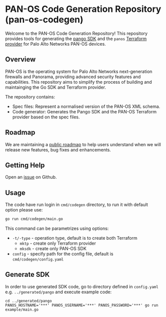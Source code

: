 # PAN-OS Code Generation Repository (pan-os-codegen)

Welcome to the PAN-OS Code Generation Repository! This repository provides tools for generating
the [pango SDK](https://github.com/PaloAltoNetworks/pango) and
the `panos` [Terraform provider](https://github.com/PaloAltoNetworks/terraform-provider-panos) for Palo Alto Networks
PAN-OS devices.

## Overview

PAN-OS is the operating system for Palo Alto Networks next-generation firewalls and Panorama, providing advanced
security features and capabilities. This repository aims to simplify the process of building and maintainging the Go SDK
and Terraform provider.

The repository contains:

- Spec files: Represent a normalised version of the PAN-OS XML schema.
- Code generator: Generates the Pango SDK and the PAN-OS Terraform provider based on the spec files.

## Roadmap

We are maintaining a [public roadmap](https://github.com/orgs/PaloAltoNetworks/projects/62) to help users understand
when we will release new features, bug fixes and enhancements.

## Getting Help

Open an [issue](https://github.com/PaloAltoNetworks/pan-os-codegen/issues) on Github.

## Usage

The code have run login in `cmd/codegen` directory, to run it with default option please use:

```bash
go run cmd/codegen/main.go
```
This command can be parametrizes using options:
- `-t/-type` - operation type, default is to create both Terraform  
  - `mktp` - create only Terraform provider
  - `mksdk` - create only PAN-OS SDK
- `config` - specify path for the config file, default is `cmd/codegen/config.yaml`

## Generate SDK

In order to use generated SDK code, go to directory defined in `config.yaml` e.g. `../generated/pango` and execute
example code:

```
cd ../generated/pango
PANOS_HOSTNAME='***' PANOS_USERNAME='***' PANOS_PASSWORD='***' go run example/main.go
```